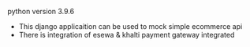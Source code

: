 python version 3.9.6

 - This django applicaition can be used to mock simple ecommerce api
 - There is integration of esewa & khalti payment gateway integrated
